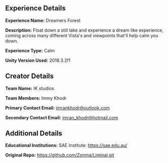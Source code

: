 ## Experience Details

**Experience Name:** Dreamers Forest

**Description:** Float down a still lake and experience a dream like experience, coming across many different Vista's and viewpoints that'll help calm you down.

**Experience Type:** Calm

**Unity Version Used:**  2018.3.2f1



## Creator Details

**Team Name:** IK studios

**Team Members:** Immy Khodr

**Primary Contact Email:** imrankhodr@outlook.com

**Secondary Contact Email:** imran_khodr@hotmail.com



## Additional Details

**Educational Institutions:** SAE Institute: <https://sae.edu.au/>

**Original Repo:** https://github.com/Zonma/Liminal.git

